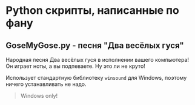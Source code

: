 # Python скрипты, написанные по фану
## GoseMyGose.py - песня "Два весёлых гуся"
Народная песня Два весёлых гуся в исполнении вашего компьютера! Он играет ноты, а вы подпеваете. Ну это ли не круто!

Использует стандартную библиотеку `winsound` для Windows, поэтому ничего устанавливать не надо. 

> Windows only!
